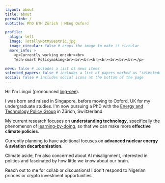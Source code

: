 ```yaml
---
layout: about
title: about
permalink: /
subtitle: PhD ETH Zürich | MEng Oxford

profile:
  align: left
  image: TotallyNotMyBestPic.jpg
  image_circular: false # crops the image to make it circular
  more_info: > 
    <p>Currently working on:<br><br>
    Tech-smart Policymaking<br><br><br><br><br><br><br><br></p>

news: false # includes a list of news items
selected_papers: false # includes a list of papers marked as "selected={true}"
social: false # includes social icons at the bottom of the page
---
```

Hi! I'm Lingxi (pronounced <u>ling-see</u>). 

I was born and raised in Singapore, before moving to Oxford, UK for my undergraduate studies. I'm now pursuing a PhD with the [Energy and Technology Policy Group](https://epg.ethz.ch/) in Zürich, Swiitzerland.

My current research focuses on __understanding technology__, specifically the phenomenon of [learning-by-doing](https://ourworldindata.org/learning-curve), so that we can make more __effective climate policies__. 

Currently planning to have additional focuses on __advanced nuclear energy__ & __aviation decarbonisation__.

Climate aside, I'm also concerned about AI misalignment, interested in politics and fascinated by how little we know about our brain.

Reach out to me for collab or discussions! I don't respond to Nigerian princes or crypto investment opportunities.


